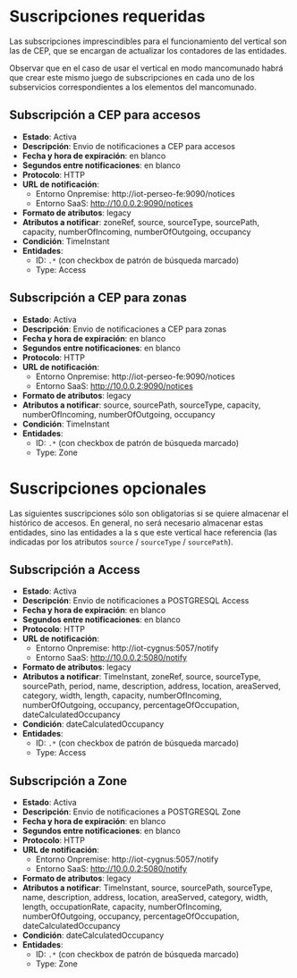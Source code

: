 # Suscripciones requeridas

Las subscripciones imprescindibles para el funcionamiento del vertical son las de CEP, que se encargan de actualizar los contadores de las entidades.

Observar que en el caso de usar el vertical en modo mancomunado habrá que crear este mismo juego de subscripciones en cada uno de los subservicios correspondientes a los elementos del mancomunado.
    
## Subscripción a CEP para accesos

* **Estado**: Activa
* **Descripción**: Envio de notificaciones a CEP para accesos
* **Fecha y hora de expiración**: en blanco
* **Segundos entre notificaciones**: en blanco
* **Protocolo**: HTTP
* **URL de notificación**:
    * Entorno Onpremise: http://iot-perseo-fe:9090/notices
    * Entorno SaaS: http://10.0.0.2:9090/notices
* **Formato de atributos**: legacy
* **Atributos a notificar**: zoneRef, source, sourceType, sourcePath, capacity, numberOfIncoming, numberOfOutgoing, occupancy
* **Condición**: TimeInstant
* **Entidades**:
    * ID: `.*` (con checkbox de patrón de búsqueda marcado)
    * Type: Access

## Subscripción a CEP para zonas

* **Estado**: Activa
* **Descripción**: Envio de notificaciones a CEP para zonas
* **Fecha y hora de expiración**: en blanco
* **Segundos entre notificaciones**: en blanco
* **Protocolo**: HTTP
* **URL de notificación**:
    * Entorno Onpremise: http://iot-perseo-fe:9090/notices
    * Entorno SaaS: http://10.0.0.2:9090/notices
* **Formato de atributos**: legacy
* **Atributos a notificar**: source, sourcePath, sourceType, capacity, numberOfIncoming, numberOfOutgoing, occupancy
* **Condición**: TimeInstant
* **Entidades**:
    * ID: `.*` (con checkbox de patrón de búsqueda marcado)
    * Type: Zone

# Suscripciones opcionales

Las siguientes suscripciones sólo son obligatorias si se quiere almacenar el histórico de accesos. En general, no será necesario almacenar estas entidades, sino las entidades a la s que este vertical hace referencia (las indicadas por los atributos `source` / `sourceType` / `sourcePath`).

## Subscripción a Access

* **Estado**: Activa
* **Descripción**: Envio de notificaciones a POSTGRESQL Access
* **Fecha y hora de expiración**: en blanco
* **Segundos entre notificaciones**: en blanco
* **Protocolo**: HTTP
* **URL de notificación**: 
    * Entorno Onpremise: http://iot-cygnus:5057/notify
    * Entorno SaaS: http://10.0.0.2:5080/notify
* **Formato de atributos**: legacy
* **Atributos a notificar**: TimeInstant, zoneRef, source, sourceType, sourcePath, period, name, description, address, location, areaServed, category, width, length, capacity, numberOfIncoming, numberOfOutgoing, occupancy, percentageOfOccupation, dateCalculatedOccupancy
* **Condición**: dateCalculatedOccupancy
* **Entidades**: 
    * ID: `.*` (con checkbox de patrón de búsqueda marcado) 
    * Type: Access
    
## Subscripción a Zone

* **Estado**: Activa
* **Descripción**: Envio de notificaciones a POSTGRESQL Zone
* **Fecha y hora de expiración**: en blanco
* **Segundos entre notificaciones**: en blanco
* **Protocolo**: HTTP
* **URL de notificación**: 
    * Entorno Onpremise: http://iot-cygnus:5057/notify
    * Entorno SaaS: http://10.0.0.2:5080/notify
* **Formato de atributos**: legacy
* **Atributos a notificar**: TimeInstant, source, sourcePath, sourceType, name, description, address, location, areaServed, category, width, length, occupationRate, capacity, numberOfIncoming, numberOfOutgoing, occupancy, percentageOfOccupation, dateCalculatedOccupancy
* **Condición**: dateCalculatedOccupancy
* **Entidades**: 
    * ID: `.*` (con checkbox de patrón de búsqueda marcado) 
    * Type: Zone
